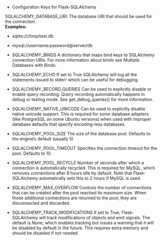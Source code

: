 - Configuration Keys for Flask-SQLAlchemy

SQLALCHEMY_DATABASE_URI: The database URI that should be used for the connection. <br>
<B>Examples:</B>
- sqlite:////tmp/test.db

- mysql://username:password@server/db

- SQLALCHEMY_BINDS	A dictionary that maps bind keys to SQLAlchemy connection URIs. For more information about binds see Multiple Databases with Binds.

- SQLALCHEMY_ECHO	If set to True SQLAlchemy will log all the statements issued to stderr which can be useful for debugging.

- SQLALCHEMY_RECORD_QUERIES	Can be used to explicitly disable or enable query recording. Query recording automatically happens in debug or testing mode. See get_debug_queries() for more information.

- SQLALCHEMY_NATIVE_UNICODE	Can be used to explicitly disable native unicode support. This is required for some database adapters (like PostgreSQL on some Ubuntu versions) when used with improper database defaults that specify encoding-less databases.

- SQLALCHEMY_POOL_SIZE	The size of the database pool. Defaults to the engine’s default (usually 5)

- SQLALCHEMY_POOL_TIMEOUT	Specifies the connection timeout for the pool. Defaults to 10.

- SQLALCHEMY_POOL_RECYCLE	Number of seconds after which a connection is automatically recycled. This is required for MySQL, which removes connections after 8 hours idle by default. Note that Flask-SQLAlchemy automatically sets this to 2 hours if MySQL is used.

- SQLALCHEMY_MAX_OVERFLOW	Controls the number of connections that can be created after the pool reached its maximum size. When those additional connections are returned to the pool, they are disconnected and discarded.

- SQLALCHEMY_TRACK_MODIFICATIONS	If set to True, Flask-SQLAlchemy will track modifications of objects and emit signals. The default is None, which enables tracking but issues a warning that it will be disabled by default in the future. This requires extra memory and should be disabled if not needed.
